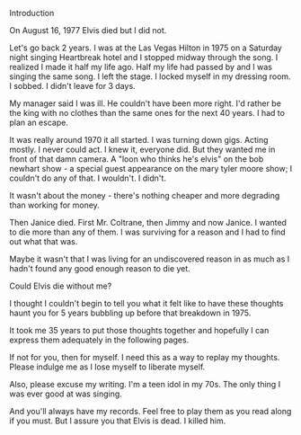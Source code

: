 Introduction

On August 16, 1977 Elvis died but I did not. 

Let's go back 2 years. I was at the Las Vegas Hilton in 1975 on a Saturday night singing Heartbreak hotel and I stopped midway through the song. I realized I made it half my life ago. Half my life had passed by and I was singing the same song. I left the stage. I locked myself in my dressing room. I sobbed. I didn't leave for 3 days.

My manager said I was ill. He couldn't have been more right. I'd rather be the king with no clothes than the same ones for the next 40 years. I had to plan an escape.

It was really around 1970 it all started. I was turning down gigs. Acting mostly. I never could act. I knew it, everyone did. But they wanted me in front of that damn camera. A "loon who thinks he's elvis" on the bob newhart show - a special guest appearance on the mary tyler moore show; I couldn't do any of that. I wouldn't. I didn't.

It wasn't about the money - there's nothing cheaper and more degrading than working for money.

Then Janice died. First Mr. Coltrane, then Jimmy and now Janice. I wanted to die more than any of them. I was surviving for a reason and I had to find out what that was.

Maybe it wasn't that I was living for an undiscovered reason in as much as I hadn't found any good enough reason to die yet. 

Could Elvis die without me?

I thought I couldn't begin to tell you what it felt like to have these thoughts haunt you for 5 years bubbling up before that breakdown in 1975. 

It took me 35 years to put those thoughts together and hopefully I can express them adequately in the following pages.

If not for you, then for myself. I need this as a way to replay my thoughts. Please indulge me as I lose myself to liberate myself. 

Also, please excuse my writing. I'm a teen idol in my 70s. The only thing I was ever good at was singing.   

And you'll always have my records. Feel free to play them as you read along if you must. But I assure you that Elvis is dead. I killed him.
